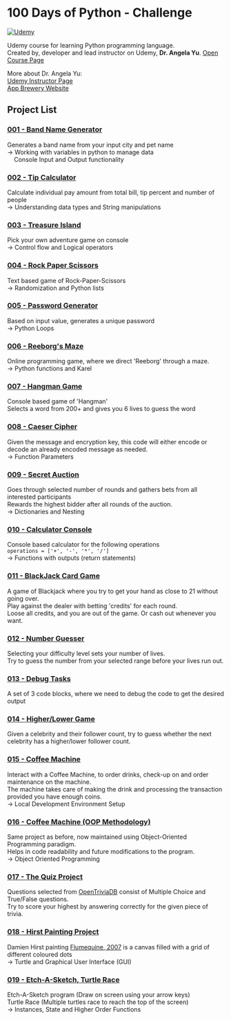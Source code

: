 
# 100 Days of Python - Challenge

[![Udemy](https://img.shields.io/badge/Udemy-A435F0?style=for-the-badge&logo=Udemy&logoColor=white)](https://www.udemy.com/course/100-days-of-code/)

Udemy course for learning Python programming language.\
Created by, developer and lead instructor on Udemy, **Dr. Angela Yu**.
[Open Course Page](https://www.udemy.com/course/100-days-of-code/)


More about Dr. Angela Yu:\
[Udemy Instructor Page](https://www.udemy.com/user/4b4368a3-b5c8-4529-aa65-2056ec31f37e/)\
[App Brewery Website](https://www.appbrewery.co/)

## Project List

### [001 - Band Name Generator](/Project_001)

Generates a band name from your input city and pet name\
-> Working with variables in python to manage data\
&nbsp;&nbsp;&nbsp; Console Input and Output functionality

### [002 - Tip Calculator](/Project_002)

Calculate individual pay amount from total bill, tip percent and number of people\
-> Understanding data types and String manipulations

### [003 - Treasure Island](/Project_003)

Pick your own adventure game on console\
-> Control flow and Logical operators

### [004 - Rock Paper Scissors](/Project_004)

Text based game of Rock-Paper-Scissors\
-> Randomization and Python lists

### [005 - Password Generator](/Project_005)

Based on input value, generates a unique password\
-> Python Loops

### [006 - Reeborg's Maze](/Project_006)

Online programming game, where we direct 'Reeborg' through a maze.\
-> Python functions and Karel

### [007 - Hangman Game](/Project_007)

Console based game of 'Hangman'\
Selects a word from 200+ and gives you 6 lives to guess the word

### [008 - Caeser Cipher](/Project_008)

Given the message and encryption key, this code will either encode or decode an already encoded message as needed.\
-> Function Parameters

### [009 - Secret Auction](/Project_009)

Goes through selected number of rounds and gathers bets from all interested participants\
Rewards the highest bidder after all rounds of the auction.\
-> Dictionaries and Nesting

### [010 - Calculator Console](/Project_010)

Console based calculator for the following operations\
`operations = ['+', '-', '*', '/']`\
-> Functions with outputs (return statements)

### [011 - BlackJack Card Game](/Project_011)

A game of Blackjack where you try to get your hand as close to 21 without going over.\
Play against the dealer with betting 'credits' for each round.\
Loose all credits, and you are out of the game. Or cash out whenever you want.

### [012 - Number Guesser](/Project_012)

Selecting your difficulty level sets your number of lives.\
Try to guess the number from your selected range before your lives run out.

### [013 - Debug Tasks](/Project_013)

A set of 3 code blocks, where we need to debug the code to get the desired output

### [014 - Higher/Lower Game](/Project_014)

Given a celebrity and their follower count, try to guess whether the next celebrity has a higher/lower follower count.

### [015 - Coffee Machine](/Project_015)

Interact with a Coffee Machine, to order drinks, check-up on and order maintenance on the machine.\
The machine takes care of making the drink and processing the transaction provided you have enough coins.\
-> Local Development Environment Setup

### [016 - Coffee Machine (OOP Methodology)](/Project_016)

Same project as before, now maintained using Object-Oriented Programming paradigm.\
Helps in code readability and future modifications to the program.\
-> Object Oriented Programming

### [017 - The Quiz Project](/Project_017)

Questions selected from [OpenTriviaDB](https://opentdb.com/) consist of Multiple Choice and True/False questions.\
Try to score your highest by answering correctly for the given piece of trivia.

### [018 - Hirst Painting Project](/Project_018)

Damien Hirst painting [Flumequine, 2007](https://www.artsy.net/artwork/damien-hirst-flumequine-25) is a canvas filled 
with a grid of different coloured dots\
-> Turtle and Graphical User Interface (GUI)

### [019 - Etch-A-Sketch, Turtle Race](/Project_019)

Etch-A-Sketch program (Draw on screen using your arrow keys)\
Turtle Race (Multiple turtles race to reach the top of the screen)\
-> Instances, State and Higher Order Functions

